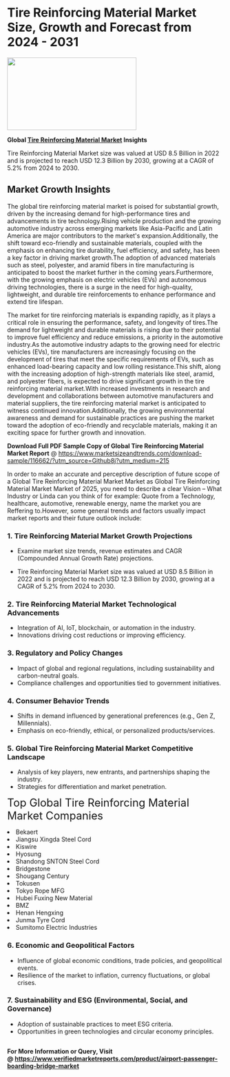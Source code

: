 <H1>Tire Reinforcing Material Market Size, Growth and Forecast from 2024 - 2031</H1><img class="aligncenter size-medium wp-image-584254" src="https://thirdeyenews.in/wp-content/uploads/2024/09/Global-Market-Research-300x168.jpeg" alt="" width="300" height="168" /><p><strong>Global&nbsp;<a href="https://www.marketsizeandtrends.com/download-sample/116662/?utm_source=Github8j?utm_medium=215">Tire Reinforcing Material Market</a> Insights</strong></p><p>Tire Reinforcing Material Market size was valued at USD 8.5 Billion in 2022 and is projected to reach USD 12.3 Billion by 2030, growing at a CAGR of 5.2% from 2024 to 2030.</p><p><h2>Market Growth Insights</h2> <p>The global tire reinforcing material market is poised for substantial growth, driven by the increasing demand for high-performance tires and advancements in tire technology.Rising vehicle production and the growing automotive industry across emerging markets like Asia-Pacific and Latin America are major contributors to the market's expansion.Additionally, the shift toward eco-friendly and sustainable materials, coupled with the emphasis on enhancing tire durability, fuel efficiency, and safety, has been a key factor in driving market growth.The adoption of advanced materials such as steel, polyester, and aramid fibers in tire manufacturing is anticipated to boost the market further in the coming years.Furthermore, with the growing emphasis on electric vehicles (EVs) and autonomous driving technologies, there is a surge in the need for high-quality, lightweight, and durable tire reinforcements to enhance performance and extend tire lifespan.</p> <p>The market for tire reinforcing materials is expanding rapidly, as it plays a critical role in ensuring the performance, safety, and longevity of tires.The demand for lightweight and durable materials is rising due to their potential to improve fuel efficiency and reduce emissions, a priority in the automotive industry.As the automotive industry adapts to the growing need for electric vehicles (EVs), tire manufacturers are increasingly focusing on the development of tires that meet the specific requirements of EVs, such as enhanced load-bearing capacity and low rolling resistance.This shift, along with the increasing adoption of high-strength materials like steel, aramid, and polyester fibers, is expected to drive significant growth in the tire reinforcing material market.With increased investments in research and development and collaborations between automotive manufacturers and material suppliers, the tire reinforcing material market is anticipated to witness continued innovation.Additionally, the growing environmental awareness and demand for sustainable practices are pushing the market toward the adoption of eco-friendly and recyclable materials, making it an exciting space for further growth and innovation.</p> <p><span class=""><strong>Download Full PDF Sample Copy of Global Tire Reinforcing Material Market Report</strong> @ <a href="https://www.marketsizeandtrends.com/download-sample/116662/?utm_source=Github8j?utm_medium=215" target="_blank">https://www.marketsizeandtrends.com/download-sample/116662/?utm_source=Github8j?utm_medium=215</a></span></p><p>In order to make an accurate and perceptive description of future scope of a Global&nbsp;Tire Reinforcing Material Market Market as Global&nbsp;Tire Reinforcing Material Market Market of 2025, you need to describe a clear Vision &ndash; What Industry or Linda can you think of for example: Quote from a Technology, healthcare, automotive, renewable energy, name the market you are Reffering to.However, some general trends and factors usually impact market reports and their future outlook include:</p><h3>1.&nbsp;<strong>Tire Reinforcing Material Market Growth Projections</strong></h3><ul><li>Examine market size trends, revenue estimates and CAGR (Compounded Annual Growth Rate) projections.</li><li><p>Tire Reinforcing Material Market size was valued at USD 8.5 Billion in 2022 and is projected to reach USD 12.3 Billion by 2030, growing at a CAGR of 5.2% from 2024 to 2030.</p></li></ul><h3>2.&nbsp;<strong>Tire Reinforcing Material Market Technological Advancements</strong></h3><ul><li>Integration of AI, IoT, blockchain, or automation in the industry.</li><li>Innovations driving cost reductions or improving efficiency.</li></ul><h3>3.&nbsp;<strong>Regulatory and Policy Changes</strong></h3><ul><li>Impact of global and regional regulations, including sustainability and carbon-neutral goals.</li><li>Compliance challenges and opportunities tied to government initiatives.</li></ul><h3>4.&nbsp;<strong>Consumer Behavior Trends</strong></h3><ul><li>Shifts in demand influenced by generational preferences (e.g., Gen Z, Millennials).</li><li>Emphasis on eco-friendly, ethical, or personalized products/services.</li></ul><h3>5.&nbsp;<strong>Global Tire Reinforcing Material Market Competitive Landscape</strong></h3><ul><li>Analysis of key players, new entrants, and partnerships shaping the industry.</li><li>Strategies for differentiation and market penetration.</li></ul><p data-pm-slice="1 1 []"><span style="color: inherit; font-family: inherit; font-size: 25px;">Top Global Tire Reinforcing Material Market Companies</span></p><div class="" data-test-id=""><p><li>Bekaert</li><li> Jiangsu Xingda Steel Cord</li><li> Kiswire</li><li> Hyosung</li><li> Shandong SNTON Steel Cord</li><li> Bridgestone</li><li> Shougang Century</li><li> Tokusen</li><li> Tokyo Rope MFG</li><li> Hubei Fuxing New Material</li><li> BMZ</li><li> Henan Hengxing</li><li> Junma Tyre Cord</li><li> Sumitomo Electric Industries</li></p></div><h3>6.&nbsp;<strong>Economic and Geopolitical Factors</strong></h3><ul><li>Influence of global economic conditions, trade policies, and geopolitical events.</li><li>Resilience of the market to inflation, currency fluctuations, or global crises.</li></ul><h3>7.&nbsp;<strong>Sustainability and ESG (Environmental, Social, and Governance)</strong></h3><ul><li>Adoption of sustainable practices to meet ESG criteria.</li><li>Opportunities in green technologies and circular economy principles.</li></ul><h2><strong style="font-size: 14px;">For More Information or Query, Visit @&nbsp;</strong><a style="background-color: #ffffff; font-size: 14px;" href="https://www.marketsizeandtrends.com/report/tire-reinforcing-material-market/" target="_blank">https://www.verifiedmarketreports.com/product/airport-passenger-boarding-bridge-market</a></h2>